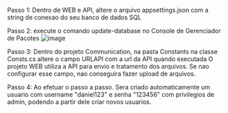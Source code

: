 Passo 1:
Dentro de WEB e API, altere o arquivo appsettings.json com a string de conexao do seu banco de dados SQL

Passo 2:
execute o comando update-database no Console de Gerenciador de Pacotes
![image](https://github.com/dkraide/GerenciadorArquivo/assets/43674712/0f513ac5-3b81-40dc-ac99-fdd3a3aac07e)

Passo 3:
Dentro do projeto Communication, na pasta Constants na classe Consts.cs altere o campo URLAPI com a url da API quando executada
O projeto WEB utiliza a API para envio e tratamento dos arquivos. Se nao configurar esse campo, nao conseguira fazer upload de arquivos.

Passo 4:
Ao efetuar o passo a passo. Sera criado automaticamente um usuario com username "daniel123" e senha "123456" com privilegios de admin, podendo a partir dele criar novos usuarios.

